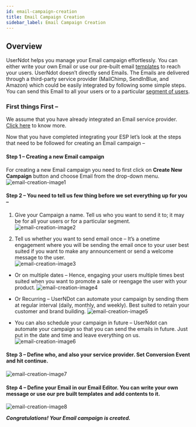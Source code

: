 ```yaml
---
id: email-campaign-creation
title: Email Campaign Creation
sidebar_label: Email Campaign Creation
---
```

## Overview

UserNdot helps you manage your Email campaign effortlessly. You can either write your own Email or use our pre-built email [templates](/d/docs/fundamentals/templates) to reach your users. UserNdot doesn’t directly send Emails. The Emails are delivered through a third-party service provider (MailChimp, SendInBlue, and Amazon) which could be easily integrated by following some simple steps. You can send this Email to all your users or to a particular [segment of users](/d/docs/fundamentals/segments).

### First things First –
We assume that you have already integrated an Email service provider. [Click here](/d/docs/integration/Email-Integration) to know more.

Now that you have completed integrating your ESP let’s look at the steps that need to be followed for creating an Email campaign – 

#### Step 1 – Creating a new Email campaign
For creating a new Email campaign you need to first click on **Create New Campaign** button and choose Email from the drop-down menu.
![email-creation-image1](/d/img/EmailCampaignCreation/Email-Campaign-Creation-1.png)

#### Step 2 – You need to tell us few thing before we set everything up for you –
    
1.   Give your Campaign a name. Tell us who you want to send it to; it may be for all your users or for a particular segment.
![email-creation-image2](/d/img/EmailCampaignCreation/Email-Campaign-Creation-2.png)

2.  Tell us whether you want to send email once – It’s a onetime engagement where you will be sending the email once to your user best suited if you want to make any announcement or send a welcome message to the user.      
![email-creation-image3](/d/img/EmailCampaignCreation/Email-Campaign-Creation-3.png)

* Or on multiple dates – Hence, engaging your users multiple times best suited when you want to promote a sale or reengage the user with your product.
![email-creation-image4](/d/img/EmailCampaignCreation/Email-Campaign-Creation-4.png)

* Or Recurring – UserNDot can automate your campaign by sending them at regular interval (daily, monthly, and weekly). Best suited to retain your customer and brand building.
![email-creation-image5](/d/img/EmailCampaignCreation/Email-Campaign-Creation-5.png)

* You can also schedule your campaign in future – UserNdot can automate your campaign so that you can send the emails in future. Just put in the date and time and leave everything on us.
![email-creation-image6](/d/img/EmailCampaignCreation/Email-Campaign-Creation-6.png)

#### Step 3 – Define who, and also your service provider. Set Conversion Event and hit continue. 
![email-creation-image7](/d/img/EmailCampaignCreation/Email-Campaign-Creation-7.png)

#### Step 4 – Define your Email in our Email Editor. You can write your own message or use our pre built templates and add contents to it.
![email-creation-image8](/d/img/EmailCampaignCreation/Email-Campaign-Creation-8.png)

***Congratulations! Your Email campaign is created.***